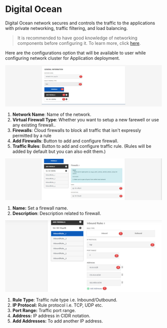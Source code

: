 # Digital Ocean

Digital Ocean network secures and controls the traffic to the applications with private networking, traffic filtering, and load balancing.

> It is recommended to have good knowledge of networking components before configuring it. To learn more, click [here](https://www.digitalocean.com/products/networking/).

Here are the configurations option that will be available to user while configuring network cluster for Application deployment. 

![1](imgs/1.jpg)

1. **Network Name**: Name of the network. 
2. **Virtual Firewall Type**: Whether you want to setup a new farewell or use any existing firewall.. 
3. **Firewalls**: Cloud firewalls to block all traffic that isn't expressly permitted by a rule
4. **Add Firewalls**: Button to add and configure firewall.
5. **Traffic Rules**: Button to add and configure traffic rule. (Rules will be added by default but you can also edit them.)

![2](imgs/2.jpg)

1. **Name:** Set a firewall name. 
2. **Description**: Description related to firewall.

![3](imgs/3.jpg)

1. **Rule Type**: Traffic rule type i.e. Inbound/Outbound.
2. **IP Protocol:** Rule protocol i.e. TCP, UDP etc. 
3. **Port Range:** Traffic port range.
4. **Address:** IP address in CIDR notation.
5. **Add Addresses:** To add another IP address.